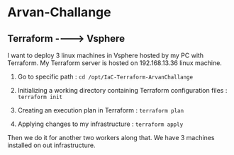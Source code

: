 # Arvan-Challange



## Terraform ----> Vsphere

I want to deploy 3 linux machines in Vsphere hosted by my PC with Terraform.
My Terraform server is hosted on 192.168.13.36 linux machine.

1. Go to specific path :
 `cd /opt/IaC-Terraform-ArvanChallange`

2. Initializing a working directory containing Terraform configuration files :
`terraform init`

3.  Creating an execution plan in Terraform :
`terraform plan`

4. Applying changes to my infrastructure :
`terraform apply`

Then we do it for another two workers along that.
We have 3 machines installed on out infrastructure.

